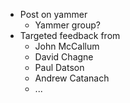 - Post on yammer
  - Yammer group?
- Targeted feedback from
  * John McCallum
  - David Chagne
  - Paul Datson
  - Andrew Catanach
  - ...